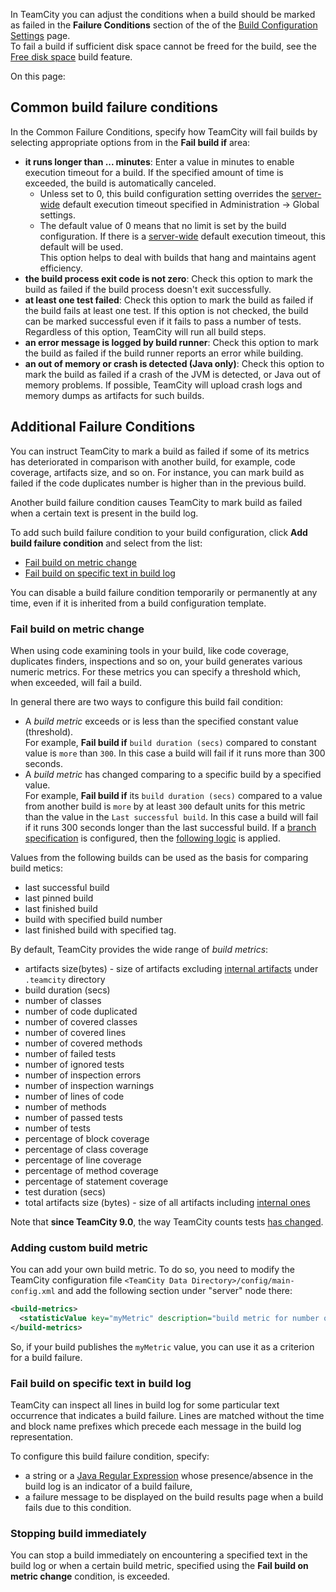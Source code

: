 [//]: # (title: Build Failure Conditions)
[//]: # (auxiliary-id: Build Failure Conditions)

In TeamCity you can adjust the conditions when a build should be marked as failed in the __Failure Conditions__ section of the of the [Build Configuration Settings](creating-and-editing-build-configurations.md) page.     
To fail a build if sufficient disk space cannot be freed for the build, see the [Free disk space](free-disk-space.md) build feature.


On this page:

<tag-list of="chapter" mode="tree" depth="4"/>

## Common build failure conditions

In the Common Failure Conditions, specify how TeamCity will fail builds by selecting appropriate options from in the __Fail build if__ area:
* __it runs longer than ... minutes__: Enter a value in minutes to enable execution timeout for a build.  If the specified amount of time is exceeded, the build is automatically canceled.
   * Unless set to 0, this build configuration setting overrides the [server-wide](teamcity-configuration-and-maintenance.md) default execution timeout specified in Administration \-&gt; Global settings.
   * The default value of 0 means that no limit is set by the build configuration. If there is a [server-wide](teamcity-configuration-and-maintenance.md) default execution timeout, this default will be used.   
This option helps to deal with builds that hang and maintains agent efficiency.
* __the build process exit code is not zero__: Check this option to mark the build as failed if the build process doesn't exit successfully.
* __at least one test failed__: Check this option to mark the build as failed if the build fails at least one test. If this option is not checked, the build can be marked successful even if it fails to pass a number of tests. Regardless of this option, TeamCity will run all build steps.
* __an error message is logged by build runner__: Check this option to mark the build as failed if the build runner reports an error while building.
* __an out of memory or crash is detected (Java only)__: Check this option to mark the build as failed if a crash of the JVM is detected, or Java out of memory problems. If possible, TeamCity will upload crash logs and memory dumps as artifacts for such builds.

## Additional Failure Conditions

You can instruct TeamCity to mark a build as failed if some of its metrics has deteriorated in comparison with another build, for example, code coverage, artifacts size, and so on. For instance, you can mark build as failed if the code duplicates number is higher than in the previous build.

Another build failure condition causes TeamCity to mark build as failed when a certain text is present in the build log.

To add such build failure condition to your build configuration, click __Add build failure condition__ and select from the list:
* [Fail build on metric change](#Fail+build+on+metric+change)
* [Fail build on specific text in build log](#Fail+build+on+specific+text+in+build+log)

<tip>

You can disable a build failure condition temporarily or permanently at any time, even if it is inherited from a build configuration template.
</tip>

### Fail build on metric change

When using code examining tools in your build, like code coverage, duplicates finders, inspections and so on, your build generates various numeric metrics. For these metrics you can specify a threshold which, when exceeded, will fail a build.

In general there are two ways to configure this build fail condition:
* A _build metric_ exceeds or is less than the specified constant value (threshold).   
For example, __Fail build if__ `build duration (secs)` compared to constant value is `more` than `300`. In this case a build will fail if it runs more than 300 seconds. 
* A _build metric_ has changed comparing to a specific build by a specified value.   
For example, __Fail build if__ its `build duration (secs)` compared to a value from another build is `more` by at least `300` default units for this metric than the value in the `Last successful build`. In this case a build will fail if it runs 300 seconds longer than the last successful build. If a [branch specification](working-with-feature-branches.md) is configured, then the [following logic](working-with-feature-branches.md) is applied.

Values from the following builds can be used as the basis for comparing build metics:
* last successful build
* last pinned build
* last finished build
* build with specified build number
* last finished build with specified tag.

By default, TeamCity provides the wide range of _build metrics_:
* artifacts size(bytes) \- size of artifacts excluding [internal artifacts](build-artifact.md#Hidden+Artifacts) under `.teamcity` directory
* build duration (secs)
* number of classes
* number of code duplicated
* number of covered classes
* number of covered lines
* number of covered methods
* number of failed tests
* number of ignored tests
* number of inspection errors
* number of inspection warnings
* number of lines of code
* number of methods
* number of passed tests
* number of tests
* percentage of block coverage
* percentage of class coverage
* percentage of line coverage
* percentage of method coverage
* percentage of statement coverage
* test duration (secs)
* total artifacts size (bytes) \- size of all artifacts including [internal ones](build-artifact.md#Hidden+Artifacts)

Note that __since TeamCity 9.0__, the way TeamCity counts tests [has changed](https://confluence.jetbrains.com/display/TW/Hajipur+9.0+EAP1+(build+31423)+Release+Notes).

### Adding custom build metric

You can add your own build metric. To do so, you need to modify the TeamCity configuration file `<TeamCity Data Directory>/config/main-config.xml` and add the following section under "server" node there:


```XML
<build-metrics>
  <statisticValue key="myMetric" description="build metric for number of files"/>
</build-metrics>

```



So, if your build publishes the `myMetric` value, you can use it as a criterion for a build failure.

### Fail build on specific text in build log

TeamCity can inspect all lines in build log for some particular text occurrence that indicates a build failure. Lines are matched without the time and block name prefixes which precede each message in the build log representation.

To configure this build failure condition, specify:
* a string or a [Java Regular Expression](http://java.sun.com/javase/6/docs/api/java/util/regex/Pattern.html) whose presence/absence in the build log is an indicator of a build failure,
* a failure message to be displayed on the build results page when a build fails due to this condition.

### Stopping build immediately

You can stop a build immediately on encountering a specified text in the build log or when a certain build metric, specified using the __Fail build on metric change__ condition, is exceeded. 